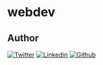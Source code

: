 # webdev

## Author

<!-- twitter -->
[![Twitter](https://img.shields.io/twitter/follow/succynice?style=social)](https://twitter.com/succynice) <!-- linkedin --> [![Linkedin](https://img.shields.io/badge/LinkedIn-+26K-blue?style=social&logo=linkedin)](https://www.linkedin.com/in/succynice/) <!-- github --> [![Github](https://img.shields.io/github/followers/succynice?style=social)](https://github.com/succynice/)







